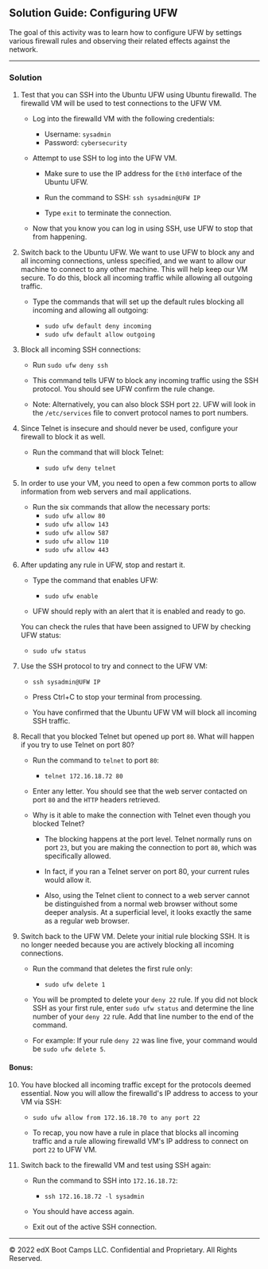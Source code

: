 ## Solution Guide: Configuring UFW

The goal of this activity was to learn how to configure UFW by settings various firewall rules and observing their related effects against the network.

--- 

### Solution

1. Test that you can SSH into the Ubuntu UFW using Ubuntu firewalld. The firewalld VM will be used to test connections to the UFW VM.

    - Log into the firewalld VM with the following credentials:
 
      - Username: `sysadmin`
      - Password: `cybersecurity`

    - Attempt to use SSH to log into the UFW VM.

        -  Make sure to use the IP address for the `Eth0` interface of the Ubuntu UFW. 

        - Run the command to SSH: `ssh sysadmin@UFW IP`

        - Type `exit` to terminate the connection.

    - Now that you know you can log in using SSH, use UFW to stop that from happening.

2. Switch back to the Ubuntu UFW. We want to use UFW to block any and all incoming connections, unless specified, and we want to allow our machine to connect to any other machine. This will help keep our VM secure. To do this, block all incoming traffic while allowing all outgoing traffic.

    -  Type the commands that will set up the default rules blocking all incoming and allowing all outgoing:

        - `sudo ufw default deny incoming`
        - `sudo ufw default allow outgoing`

3. Block all incoming SSH connections:

   - Run `sudo ufw deny ssh`

   - This command tells UFW to block any incoming traffic using the SSH protocol. You should see UFW confirm the rule change.

    - Note: Alternatively, you can also block SSH port `22`. UFW will look in the `/etc/services` file to convert protocol names to port numbers.

4. Since Telnet is insecure and should never be used, configure your firewall to block it as well.

    - Run the command that will block Telnet:

      - `sudo ufw deny telnet`

5. In order to use your VM, you need to open a few common ports to allow information from web servers and mail applications.

    - Run the six commands that allow the necessary ports:
        - `sudo ufw allow 80`
        - `sudo ufw allow 143`
        - `sudo ufw allow 587`
        - `sudo ufw allow 110`
        - `sudo ufw allow 443`

6. After updating any rule in UFW, stop and restart it.

   - Type the command that enables UFW: 

     - `sudo ufw enable`
   
   - UFW should reply with an alert that it is enabled and ready to go.

   You can check the rules that have been assigned to UFW by checking UFW status:
     
     - `sudo ufw status`

7. Use the SSH protocol to try and connect to the UFW VM:

    - `ssh sysadmin@UFW IP`

    - Press Ctrl+C to stop your terminal from processing.

    - You have confirmed that the Ubuntu UFW VM will block all incoming SSH traffic.

8. Recall that you blocked Telnet but opened up port `80`. What will happen if you try to use Telnet on port 80?

    - Run the command to `telnet` to port `80`:

        - `telnet 172.16.18.72 80`

    - Enter any letter. You should see that the web server contacted on port `80` and the `HTTP` headers retrieved.    
    
    - Why is it able to make the connection with Telnet even though you blocked Telnet?
    
       - The blocking happens at the port level. Telnet normally runs on port `23`, but you are making the connection to port `80`, which was specifically allowed. 
        
        - In fact, if you ran a Telnet server on port 80, your current rules would allow it.

        - Also, using the Telnet client to connect to a web server cannot be distinguished from a normal web browser without some deeper analysis. At a superficial level, it looks exactly the same as a regular web browser.


9. Switch back to the UFW VM. Delete your initial rule blocking SSH. It is no longer needed because you are actively blocking all incoming connections.

    - Run the command that deletes the first rule only:

        - `sudo ufw delete 1`
    
    - You will be prompted to delete your `deny 22` rule.  If you did not block SSH as your first rule, enter `sudo ufw status` and determine the line number of your `deny 22` rule. Add that line number to the end of the command. 

     - For example: If your rule `deny 22` was line five, your command would be `sudo ufw delete 5`.

#### Bonus: 

10. You have blocked all incoming traffic except for the protocols deemed essential. Now you will allow the firewalld's IP address to access to your VM via SSH:

    - `sudo ufw allow from 172.16.18.70 to any port 22`

    - To recap, you now have a rule in place that blocks all incoming traffic and a rule allowing firewalld VM's IP address to connect on port `22` to UFW VM.
    

11. Switch back to the firewalld VM and test using SSH again:

    - Run the command to SSH into `172.16.18.72`:

        - `ssh 172.16.18.72 -l sysadmin`

    - You should have access again.

    - Exit out of the active SSH connection.

---
© 2022 edX Boot Camps LLC. Confidential and Proprietary. All Rights Reserved.

